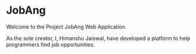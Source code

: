 # JobAng
Welcome to the Project JobAng Web Application

As the sole creator, I, Himanshu Jaiswal, have developed a platform to help programmers find job opportunities.
